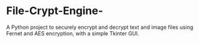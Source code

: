 # File-Crypt-Engine-
A Python project to securely encrypt and decrypt text and image files using Fernet and AES encryption, with a simple Tkinter GUI.
